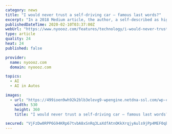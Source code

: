 ```yaml
---
category: news
title: "I would never trust a self-driving car – famous last words?"
excerpt: "In a 2018 Medium article, the author, a self-described as high-performance driving instructor, professional driver and race car driver, proclaimed: “A self-driving car will never be able to make the split-second decisions that can save a life.” She continues: “I wouldn’t ever sit my butt in a self-driving car. She is probably right ..."
publishedDateTime: 2020-02-10T03:37:00Z
webUrl: "https://www.nyoooz.com/features/technology/i-would-never-trust-a-selfdriving-car--famous-last-words.html/3247/"
type: article
quality: 24
heat: 24
published: false

provider:
  name: nyoooz.com
  domain: nyoooz.com

topics:
  - AI
  - AI in Autos

images:
  - url: "https://499ioen9wh92k2blb3elevg9-wpengine.netdna-ssl.com/wp-content/uploads/2018/04/shutterstock_631212983.jpg"
    width: 530
    height: 360
    title: "I would never trust a self-driving car – famous last words?"

secured: "VjFzDw0RPP6G94KRp67tvbA8xSnRq3LaXdfAtnOKkXrqjyAuls9jPp4MEF0qbjkTx26ebbfF6hIMxG84RTHyJyBUkQkHRnJjdOXlveWmshRIFHNpIG13gbUb9iwDrBH83eb4v8kBMQ8niG7cN9nOu9yabve6AZtx1kqI7ZNVOz7PDLa6/tvt0VbZs34xl/+ndj1JBuvkVKGuVRC/JAB9WpY9x9kdIOlGldLu31JRfXf2t0sXMNqNihWYx44ydgmHcxmDu3UiXnGBVeBwaosdzfKahUemmxgWcf4agAEjzu1ufihJNc6tiby6GEQna1w+;Ar7tAbkqnGC1gPUtc4svjA=="
---
```


